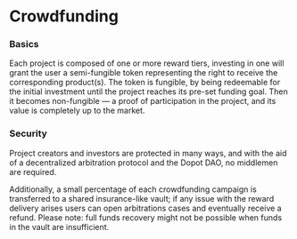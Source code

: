 # Crowdfunding

### Basics

Each project is composed of one or more reward tiers, investing in one will grant the user a semi-fungible token representing the right to receive the corresponding product(s). The token is fungible, by being redeemable for the initial investment until the project reaches its pre-set funding goal. Then it becomes non-fungible — a proof of participation in the project, and its value is completely up to the market.

### Security

Project creators and investors are protected in many ways, and with the aid of a decentralized arbitration protocol and the Dopot DAO, no middlemen are required.&#x20;

Additionally, a small percentage of each crowdfunding campaign is transferred to a shared insurance-like vault; if any issue with the reward delivery arises users can open arbitrations cases and eventually receive a refund. Please note: full funds recovery might not be possible when funds in the vault are insufficient.
